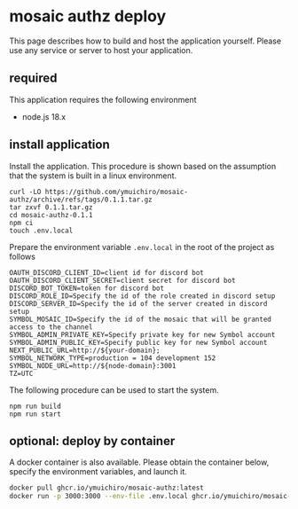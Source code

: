 # mosaic authz deploy

This page describes how to build and host the application yourself. Please use any service or server to host your application.

## required

This application requires the following environment

- node.js 18.x

## install application

Install the application. This procedure is shown based on the assumption that the system is built in a linux environment.

```shell
curl -LO https://github.com/ymuichiro/mosaic-authz/archive/refs/tags/0.1.1.tar.gz
tar zxvf 0.1.1.tar.gz
cd mosaic-authz-0.1.1
npm ci
touch .env.local
```

Prepare the environment variable `.env.local` in the root of the project as follows

```.env.local
OAUTH_DISCORD_CLIENT_ID=client id for discord bot
OAUTH_DISCORD_CLIENT_SECRET=client secret for discord bot
DISCORD_BOT_TOKEN=token for discord bot
DISCORD_ROLE_ID=Specify the id of the role created in discord setup
DISCORD_SERVER_ID=Specify the id of the server created in discord setup
SYMBOL_MOSAIC_ID=Specify the id of the mosaic that will be granted access to the channel
SYMBOL_ADMIN_PRIVATE_KEY=Specify private key for new Symbol account
SYMBOL_ADMIN_PUBLIC_KEY=Specify public key for new Symbol account
NEXT_PUBLIC_URL=http://${your-domain};
SYMBOL_NETWORK_TYPE=production = 104 development 152
SYMBOL_NODE_URL=http://${node-domain}:3001
TZ=UTC
```

The following procedure can be used to start the system.

```shell
npm run build
npm run start
```

## optional: deploy by container

A docker container is also available. Please obtain the container below, specify the environment variables, and launch it.

```sh
docker pull ghcr.io/ymuichiro/mosaic-authz:latest
docker run -p 3000:3000 --env-file .env.local ghcr.io/ymuichiro/mosaic-authz:latest
```
